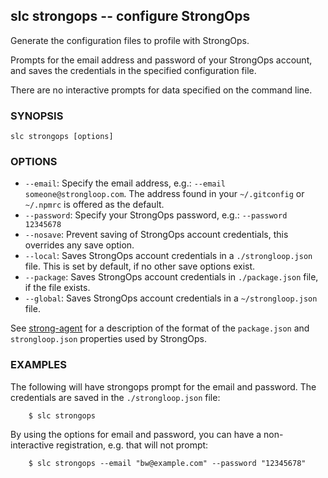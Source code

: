 ## slc strongops -- configure StrongOps

Generate the configuration files to profile with StrongOps.

Prompts for the email address and password of your StrongOps account, and saves
the credentials in the specified configuration file.

There are no interactive prompts for data specified on the command line.

### SYNOPSIS

    slc strongops [options]

### OPTIONS

* `--email`:
  Specify the email address, e.g.: `--email someone@strongloop.com`.  The
  address found in your `~/.gitconfig` or `~/.npmrc` is offered as the default.
* `--password`:
  Specify your StrongOps password, e.g.: `--password 12345678`
* `--nosave`:
  Prevent saving of StrongOps account credentials, this overrides any save
  option.
* `--local`:
  Saves StrongOps account credentials in a `./strongloop.json` file. This is
set by default, if no other save options exist.
* `--package`:
  Saves StrongOps account credentials in `./package.json` file, if the file
  exists.
* `--global`:
  Saves StrongOps account credentials in a `~/strongloop.json` file.

See [strong-agent](http://docs.strongloop.com/display/DOC/Working+with+strong-agent)
for a description of the format of the `package.json` and `strongloop.json`
properties used by StrongOps.

### EXAMPLES

The following will have strongops prompt for the email and password.  The
credentials are saved in the `./strongloop.json` file:

        $ slc strongops

By using the options for email and password, you can have a
non-interactive registration, e.g. that will not prompt:

        $ slc strongops --email "bw@example.com" --password "12345678"
